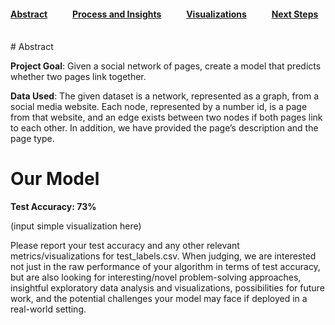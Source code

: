 #### [Abstract](index.md)            [Process and Insights](process.md)            [Visualizations](visuals.md)            [Next Steps](nextsteps.md)

<br>
# Abstract

**Project Goal**: Given a social network of pages, create a model that predicts whether two pages link together.

**Data Used**: The given dataset is a network, represented as a graph, from a social media website. Each node, represented by a number id, is a page from that website, and an edge exists between two nodes if both pages link to each other. In addition, we have provided the page’s description and the page type.

# Our Model

**Test Accuracy: 73%**

(input simple visualization here)

Please report your test accuracy and any other relevant metrics/visualizations for test_labels.csv. When judging, we are interested not just in the raw performance of your algorithm in terms of test accuracy, but are also looking for interesting/novel problem-solving approaches, insightful exploratory data analysis and visualizations, possibilities for future work, and the potential challenges your model may face if deployed in a real-world setting.
